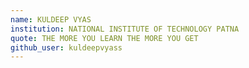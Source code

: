 ```yaml
---
name: KULDEEP VYAS
institution: NATIONAL INSTITUTE OF TECHNOLOGY PATNA 
quote: THE MORE YOU LEARN THE MORE YOU GET 
github_user: kuldeepvyass
---
```

